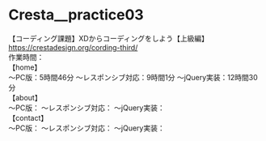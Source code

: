 # Cresta__practice03
【コーディング課題】XDからコーディングをしよう【上級編】<br>
https://crestadesign.org/cording-third/<br>
作業時間：<br>
【home】<br>
～PC版：5時間46分
～レスポンシブ対応：9時間1分
～jQuery実装：12時間30分<br>
【about】<br>
～PC版：
～レスポンシブ対応：
～jQuery実装：<br>
【contact】<br>
～PC版：
～レスポンシブ対応：
～jQuery実装：
